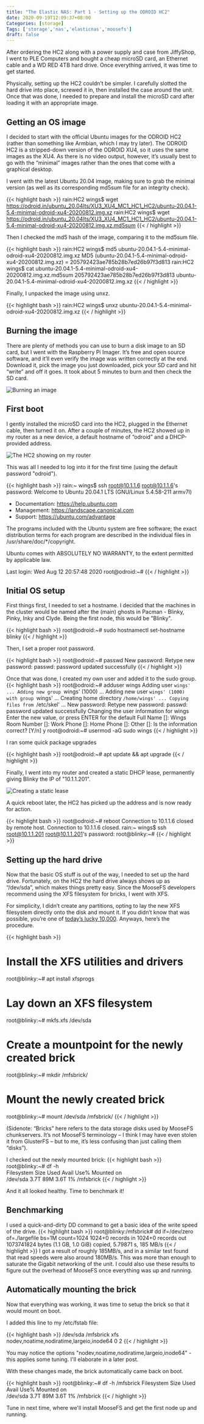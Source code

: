 ```yaml
---
title: "The Elastic NAS: Part 1 - Setting up the ODROID HC2"
date: 2020-09-19T12:09:37+08:00
Categories: [storage]
Tags: ['storage','nas','elasticnas','moosefs']
draft: false
---
```


After ordering the HC2 along with a power supply and case from JiffyShop, I went to PLE Computers and bought a cheap microSD card, an Ethernet cable and a WD RED 4TB hard drive. Once everything arrived, it was time to get started.

Physically, setting up the HC2 couldn’t be simpler. I carefully slotted the hard drive into place, screwed it in, then installed the case around the unit. Once that was done, I needed to prepare and install the microSD card after loading it with an appropriate image.

## Getting an OS image
I decided to start with the official Ubuntu images for the ODROID HC2 (rather than something like Armbian, which I may try later). The ODROID HC2 is a stripped-down version of the ODROID XU4, so it uses the same images as the XU4. As there is no video output, however, it’s usually best to go with the “minimal” images rather than the ones that come with a graphical desktop.

I went with the latest Ubuntu 20.04 image, making sure to grab the minimal version (as well as its corresponding md5sum file for an integrity check).

{{< highlight bash >}}
rain:HC2 wings$ wget https://odroid.in/ubuntu_20.04lts/XU3_XU4_MC1_HC1_HC2/ubuntu-20.04.1-5.4-minimal-odroid-xu4-20200812.img.xz
rain:HC2 wings$ wget https://odroid.in/ubuntu_20.04lts/XU3_XU4_MC1_HC1_HC2/ubuntu-20.04.1-5.4-minimal-odroid-xu4-20200812.img.xz.md5sum
{{< / highlight >}}

Then I checked the md5 hash of the image, comparing it to the md5sum file.

{{< highlight bash >}}
rain:HC2 wings$ md5 ubuntu-20.04.1-5.4-minimal-odroid-xu4-20200812.img.xz
MD5 (ubuntu-20.04.1-5.4-minimal-odroid-xu4-20200812.img.xz) = 205792423ae785b28b7ed26b97f3d813
rain:HC2 wings$ cat ubuntu-20.04.1-5.4-minimal-odroid-xu4-20200812.img.xz.md5sum
205792423ae785b28b7ed26b97f3d813  ubuntu-20.04.1-5.4-minimal-odroid-xu4-20200812.img.xz
{{< / highlight >}}

Finally, I unpacked the image using unxz.

{{< highlight bash >}}
rain:HC2 wings$ unxz ubuntu-20.04.1-5.4-minimal-odroid-xu4-20200812.img.xz
{{< / highlight >}}

## Burning the image
There are plenty of methods you can use to burn a disk image to an SD card, but I went with the Raspberry Pi Imager. It’s free and open source software, and it’ll even verify the image was written correctly at the end. Download it, pick the image you just downloaded, pick your SD card and hit “write” and off it goes. It took about 5 minutes to burn and then check the SD card.

![Burning an image](/img/2020-09-19-hc2-sdcard.png)

## First boot
I gently installed the microSD card into the HC2, plugged in the Ethernet cable, then turned it on. After a couple of minutes, the HC2 showed up in my router as a new device, a default hostname of “odroid” and a DHCP-provided address.

![The HC2 showing on my router](/img/2020-09-19-hc2-router.png)

This was all I needed to log into it for the first time (using the default password "odroid").

{{< highlight bash >}}
rain:~ wings$ ssh root@10.1.1.6
root@10.1.1.6's password:
Welcome to Ubuntu 20.04.1 LTS (GNU/Linux 5.4.58-211 armv7l)

 * Documentation:  https://help.ubuntu.com
 * Management:     https://landscape.canonical.com
 * Support:        https://ubuntu.com/advantage


The programs included with the Ubuntu system are free software;
the exact distribution terms for each program are described in the
individual files in /usr/share/doc/*/copyright.

Ubuntu comes with ABSOLUTELY NO WARRANTY, to the extent permitted by
applicable law.

Last login: Wed Aug 12 20:57:48 2020
root@odroid:~#
{{< / highlight >}}

## Initial OS setup
First things first, I needed to set a hostname. I decided that the machines in the cluster would be named after the (main) ghosts in Pacman - Blinky, Pinky, Inky and Clyde. Being the first node, this would be "Blinky".

{{< highlight bash >}}
root@odroid:~# sudo hostnamectl set-hostname blinky
{{< / highlight >}}

Then, I set a proper root password.

{{< highlight bash >}}
root@odroid:~# passwd
New password:
Retype new password:
passwd: password updated successfully
{{< / highlight >}}

Once that was done, I created my own user and added it to the sudo group.
{{< highlight bash >}}
root@odroid:~# adduser wings
Adding user `wings' ...
Adding new group `wings' (1000) ...
Adding new user `wings' (1000) with group `wings' ...
Creating home directory `/home/wings' ...
Copying files from `/etc/skel' ...
New password:
Retype new password:
passwd: password updated successfully
Changing the user information for wings
Enter the new value, or press ENTER for the default
	Full Name []: Wings
	Room Number []:
	Work Phone []:
	Home Phone []:
	Other []:
Is the information correct? [Y/n] y
root@odroid:~# usermod -aG sudo wings
{{< / highlight >}}

I ran some quick package upgrades

{{< highlight bash >}}
root@odroid:~# apt update && apt upgrade
{{< / highlight >}}

Finally, I went into my router and created a static DHCP lease, permanently giving Blinky the IP of "10.1.1.201".

![Creating a static lease](/img/2020-09-19-hc2-router-staticlease.png)

A quick reboot later, the HC2 has picked up the address and is now ready for action.

{{< highlight bash >}}
root@odroid:~# reboot
Connection to 10.1.1.6 closed by remote host.
Connection to 10.1.1.6 closed.
rain:~ wings$ ssh root@10.1.1.201
root@10.1.1.201's password:
root@blinky:~#
{{< / highlight >}}

## Setting up the hard drive
Now that the basic OS stuff is out of the way, I needed to set up the hard drive. Fortunately, on the HC2 the hard drive always shows up as “/dev/sda”, which makes things pretty easy. Since the MooseFS developers recommend using the XFS filesystem for bricks, I went with XFS. 

For simplicity, I didn’t create any partitions, opting to lay the new XFS filesystem directly onto the disk and mount it. If you didn’t know that was possible, you’re one of [today’s lucky 10,000](https://xkcd.com/1053/). Anyways, here’s the procedure.

{{< highlight bash >}}
# Install the XFS utilities and drivers
root@blinky:~# apt install xfsprogs
# Lay down an XFS filesystem
root@blinky:~# mkfs.xfs /dev/sda
# Create a mountpoint for the newly created brick
root@blinky:~# mkdir /mfsbrick/
# Mount the newly created brick
root@blinky:~# mount /dev/sda /mfsbrick/
{{< / highlight >}}

(Sidenote: “Bricks” here refers to the data storage disks used by MooseFS chunkservers. It’s not MooseFS terminology – I think I may have even stolen it from GlusterFS – but to me, it’s less confusing than just calling them “disks”).

I checked out the newly mounted brick:
{{< highlight bash >}}
root@blinky:~# df -h  
Filesystem      Size  Used Avail Use% Mounted on  
/dev/sda        3.7T   89M  3.6T   1% /mfsbrick
{{< / highlight >}}

And it all looked healthy. Time to benchmark it!

## Benchmarking
I used a quick-and-dirty DD command to get a basic idea of the write speed of the drive.
{{< highlight bash >}}
root@blinky:/mfsbrick# dd if=/dev/zero of=./largefile bs=1M count=1024
1024+0 records in
1024+0 records out
1073741824 bytes (1.1 GB, 1.0 GiB) copied, 5.79871 s, 185 MB/s
{{< / highlight >}}
I got a result of roughly 185MB/s, and in a similar test found that read speeds were also around 180MB/s. This was more than enough to saturate the Gigabit networking of the unit. I could also use these results to figure out the overhead of MooseFS once everything was up and running.

## Automatically mounting the brick
Now that everything was working, it was time to setup the brick so that it would mount on boot.

I added this line to my /etc/fstab file:

{{< highlight bash >}}
/dev/sda /mfsbrick xfs nodev,noatime,nodiratime,largeio,inode64 0 2
{{< / highlight >}}

You may notice the options "nodev,noatime,nodiratime,largeio,inode64" - this applies some tuning. I'll elaborate in a later post.

With these changes made, the brick automatically came back on boot.

{{< highlight bash >}}
root@blinky:~# df -h /mfsbrick
Filesystem      Size  Used Avail Use% Mounted on  
/dev/sda        3.7T   89M  3.6T   1% /mfsbrick
{{< / highlight >}}

Tune in next time, where we'll install MooseFS and get the first node up and running.
